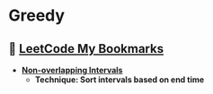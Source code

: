 # Greedy

## 📃 [LeetCode My Bookmarks]()
- **[Non-overlapping Intervals](https://leetcode.com/problems/non-overlapping-intervals/description/)**
  - **Technique: Sort intervals based on end time**
